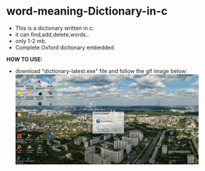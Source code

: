 # word-meaning-Dictionary-in-c
- This is a dictionary written in c.
- it can find,add,delete,words..
- only 1-2 mb.
- Complete Oxford dicitonary embedded.

**HOW TO USE:**
- download "dictionary-latest.exe" file and follow the gif image below:
![](https://github.com/anandprabhakar0507/word-meaning-dictionary-in-c/blob/master/dict.gif)
